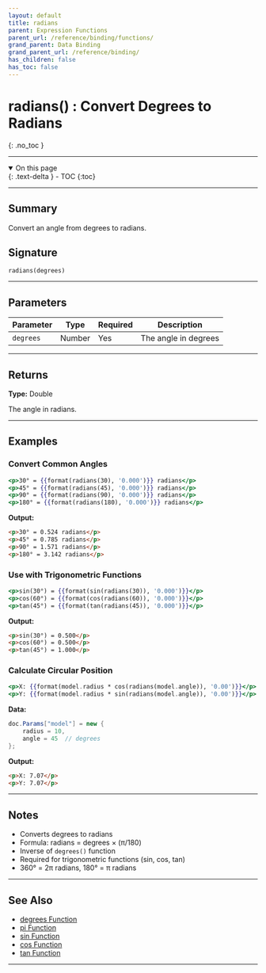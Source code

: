 ```yaml
---
layout: default
title: radians
parent: Expression Functions
parent_url: /reference/binding/functions/
grand_parent: Data Binding
grand_parent_url: /reference/binding/
has_children: false
has_toc: false
---
```


# radians() : Convert Degrees to Radians
{: .no_toc }

---

<details open class='top-toc' markdown="block">
  <summary>
    On this page
  </summary>
  {: .text-delta }
- TOC
{:toc}
</details>

---

## Summary

Convert an angle from degrees to radians.

## Signature

```
radians(degrees)
```

---

## Parameters

| Parameter | Type | Required | Description |
|-----------|------|----------|-------------|
| `degrees` | Number | Yes | The angle in degrees |

---

## Returns

**Type:** Double

The angle in radians.

---

## Examples

### Convert Common Angles

```handlebars
<p>30° = {{format(radians(30), '0.000')}} radians</p>
<p>45° = {{format(radians(45), '0.000')}} radians</p>
<p>90° = {{format(radians(90), '0.000')}} radians</p>
<p>180° = {{format(radians(180), '0.000')}} radians</p>
```

**Output:**
```html
<p>30° = 0.524 radians</p>
<p>45° = 0.785 radians</p>
<p>90° = 1.571 radians</p>
<p>180° = 3.142 radians</p>
```

### Use with Trigonometric Functions

```handlebars
<p>sin(30°) = {{format(sin(radians(30)), '0.000')}}</p>
<p>cos(60°) = {{format(cos(radians(60)), '0.000')}}</p>
<p>tan(45°) = {{format(tan(radians(45)), '0.000')}}</p>
```

**Output:**
```html
<p>sin(30°) = 0.500</p>
<p>cos(60°) = 0.500</p>
<p>tan(45°) = 1.000</p>
```

### Calculate Circular Position

```handlebars
<p>X: {{format(model.radius * cos(radians(model.angle)), '0.00')}}</p>
<p>Y: {{format(model.radius * sin(radians(model.angle)), '0.00')}}</p>
```

**Data:**
```csharp
doc.Params["model"] = new {
    radius = 10,
    angle = 45  // degrees
};
```

**Output:**
```html
<p>X: 7.07</p>
<p>Y: 7.07</p>
```

---

## Notes

- Converts degrees to radians
- Formula: radians = degrees × (π/180)
- Inverse of `degrees()` function
- Required for trigonometric functions (sin, cos, tan)
- 360° = 2π radians, 180° = π radians

---

## See Also

- [degrees Function](./degrees.md)
- [pi Function](./pi.md)
- [sin Function](./sin.md)
- [cos Function](./cos.md)
- [tan Function](./tan.md)

---
